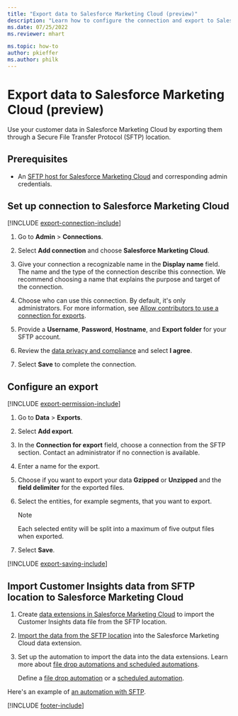 ```yaml
---
title: "Export data to Salesforce Marketing Cloud (preview)"
description: "Learn how to configure the connection and export to Salesforce Marketing Cloud."
ms.date: 07/25/2022
ms.reviewer: mhart

ms.topic: how-to
author: pkieffer
ms.author: philk
---
```


# Export data to Salesforce Marketing Cloud (preview)

Use your customer data in Salesforce Marketing Cloud by exporting them through a Secure File Transfer Protocol (SFTP) location.

## Prerequisites

- An [SFTP host for Salesforce Marketing Cloud](https://help.salesforce.com/articleView?id=sf.mc_es_configure_enhanced_ftp.htm&type=5) and corresponding admin credentials.

## Set up connection to Salesforce Marketing Cloud

[!INCLUDE [export-connection-include](includes/export-connection-admn.md)]

1. Go to **Admin** > **Connections**.

1. Select **Add connection** and choose **Salesforce Marketing Cloud**.

1. Give your connection a recognizable name in the **Display name** field. The name and the type of the connection describe this connection. We recommend choosing a name that explains the purpose and target of the connection.

1. Choose who can use this connection. By default, it's only administrators. For more information, see [Allow contributors to use a connection for exports](connections.md#allow-contributors-to-use-a-connection-for-exports).

1. Provide a **Username**, **Password**, **Hostname**, and **Export folder** for your SFTP account.

1. Review the [data privacy and compliance](connections.md#data-privacy-and-compliance) and select **I agree**.

1. Select **Save** to complete the connection.

## Configure an export

[!INCLUDE [export-permission-include](includes/export-permission.md)]

1. Go to **Data** > **Exports**.

1. Select **Add export**.

1. In the **Connection for export** field, choose a connection from the SFTP section. Contact an administrator if no connection is available.

1. Enter a name for the export.

1. Choose if you want to export your data **Gzipped** or **Unzipped** and the **field delimiter** for the exported files.

1. Select the entities, for example segments, that you want to export.

   > [!NOTE]
   > Each selected entity will be split into a maximum of five output files when exported.

1. Select **Save**.

[!INCLUDE [export-saving-include](includes/export-saving.md)]

## Import Customer Insights data from SFTP location to Salesforce Marketing Cloud

1. Create [data extensions in Salesforce Marketing Cloud](https://help.salesforce.com/articleView?id=sf.mc_es_create_data_extension.htm&type=5) to import the Customer Insights data file from the SFTP location.

2. [Import the data from the SFTP location](https://help.salesforce.com/articleView?id=sf.mc_es_import_data_extension_classic.htm&type=5) into the Salesforce Marketing Cloud data extension.

3. Set up the automation to import the data into the data extensions. Learn more about [file drop automations and scheduled automations](https://help.salesforce.com/articleView?id=sf.mc_as_triggered_automations.htm&type=5).

   Define a [file drop automation](https://help.salesforce.com/articleView?id=sf.mc_as_define_a_triggered_automation.htm&type=5) or a  [scheduled automation](https://help.salesforce.com/articleView?id=sf.mc_as_define_a_scheduled_automation.htm&type=5).

Here's an example of [an automation with SFTP](https://help.salesforce.com/articleView?id=sf.mc_as_ftp_and_triggered_automation_scenario.htm&type=5).

[!INCLUDE [footer-include](includes/footer-banner.md)]
